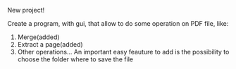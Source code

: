 New project! 

Create a program, with gui, that allow to do some operation on PDF file, like:
  1) Merge(added)
  2) Extract a page(added) 
  3) Other operations...
An important easy feauture to add is the possibility to choose the folder where to save the file
